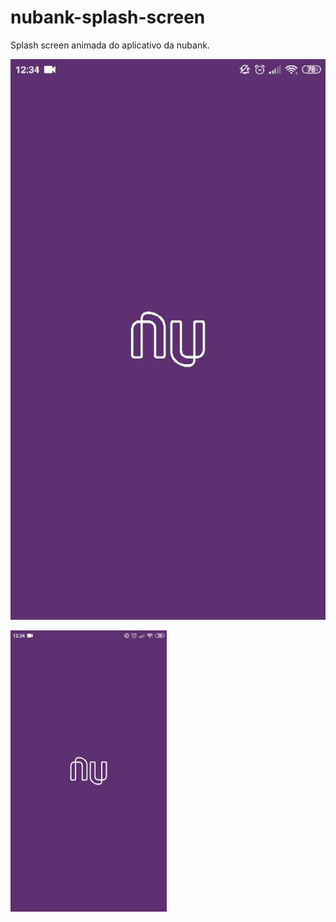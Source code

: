 # nubank-splash-screen
 Splash screen animada do aplicativo da nubank.

![](https://github.com/NionBr/nubank-splash-screen/blob/main/assets/gifs/GIF-201013_124225.gif)

<img src="/assets/gifs/GIF-201013_124225.gif" width="250" height="450"/>
